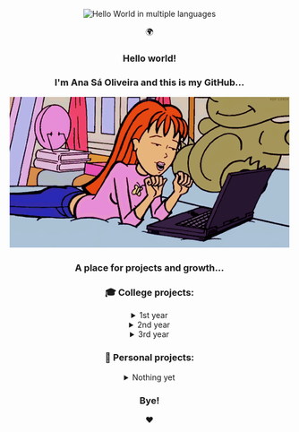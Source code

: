 <div align="center">
<p>
  <img src="https://readme-typing-svg.herokuapp.com?font=Fira+Code&size=22&color=FF69B4&center=true&vCenter=true&width=700&height=30&duration=3000&pause=1000&lines=Hello+World;Hola+Mundo;Bonjour+le+monde;Ciao+Mondo;Hallo+Welt;こんにちは世界;안녕하세요+세계;Привет+мир;你好，世界;مرحبا+بالعالم" alt="Hello World in multiple languages" />
</p>
<p>🌍</p>
<h3>Hello world!</h3>
<h3>I'm Ana Sá Oliveira and this is my GitHub...</h3>
<p>
  <img src="anaso.gif"/>
</p>
<h3>A place for projects and growth...</h3>
<h3>🎓 College projects:</h3>
<details>
  <summary>1st year</summary>

| 🗓️ Year | 🗓️ Semester | 🗂️ Project | ✅ Grade |
|:---------:|:---------:|:---------:|:---------:|
| 1st | 1st | [LI1](https://github.com/a104437ana/LI1) | 16/20 |
| 1st | 2nd | [LI2](https://github.com/a104437ana/LI2) | 18/20 |
</details>
<details>
  <summary>2nd year</summary>

| 🗓️ Year | 🗓️ Semester | 🗂️ Project | ✅ Grade |
|:---------:|:---------:|:---------:|:---------:|
| 2nd | 1st | [LI3](https://github.com/a104437ana/LI3) | 19/20 |
| 2nd | 2nd | [BD](https://github.com/a104437ana/BD) | 19/20 |
| 2nd | 2nd | [IO](https://github.com/a104437ana/IO) | 17/20 |
| 2nd | 2nd | [POO](https://github.com/a104437ana/POO) | 18/20 |
| 2nd | 2nd | [RC](https://github.com/a104437ana/RC) | 16.83/20 |
| 2nd | 2nd | [SO](https://github.com/a104437ana/SO) | 19.1/20 |
</details>
<details>
  <summary>3rd year</summary>

| 🗓️ Year | 🗓️ Semester | 🗂️ Project | ✅ Grade |
|:---------:|:---------:|:---------:|:---------:|
| 3rd | 1st | [CP](https://github.com/a104437ana/CP) | 19/20 |
| 3rd | 1st | [CC](https://github.com/a104437ana/CC) | 14.1/20 |
| 3rd | 1st | [DSS](https://github.com/a104437ana/DSS) | 18/20 |
| 3rd | 1st | [IA](https://github.com/a104437ana/IA) | 17/20 |
| 3rd | 1st | [LI4](https://github.com/a104437ana/LI4) | 17/20 |
| 3rd | 1st | [SD](https://github.com/a104437ana/SD) | 18.4/20 |
| 3rd | 2nd | [PL](https://github.com/a104437ana/PL) | -/20 |
| 3rd | 2nd | [EW](https://github.com/a104437ana/EngWeb) | 17/20 |
| 3rd | 2nd | [CG](https://github.com/a104437ana/CG) | 20/20 |
</details>
<h3>🌷 Personal projects:</h3>
<details>
  <summary>Nothing yet</summary>
  I hope to have something here in the near future :)
</details>
<h3>Bye!</h3>
<p>❤️</p>
</div>
